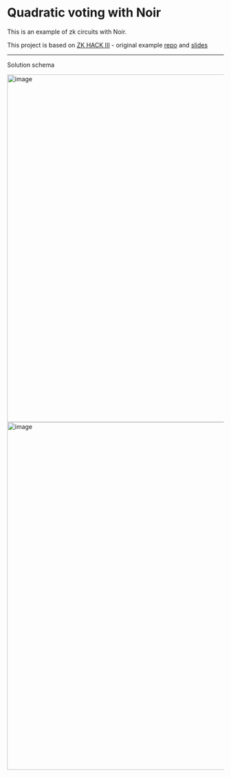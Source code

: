 # Quadratic voting with Noir

This is an example of zk circuits with Noir.

This project is based on [ZK HACK III](https://www.youtube.com/watch?v=5CziMfChveY) - original example [repo](https://github.com/joss-aztec/quadratic_voting_noir) and [slides](https://drive.google.com/file/d/1VSawAf6f3HyAuWr_mV4Maj5GGQ6NHaEB/view)

---

Solution schema

<img width="809" alt="image" src="https://github.com/anaPerezGhiglia/quadratic_votes_noir/assets/13237343/77b98785-e139-432d-8c5b-4e7a1c6ad678">

<img width="809" alt="image" src="https://github.com/anaPerezGhiglia/quadratic_votes_noir/assets/13237343/2394df55-dac5-44e4-af1b-d3ab1d065552">

